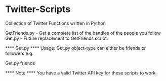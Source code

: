 Twitter-Scripts
===============

Collection of Twitter Functions written in Python

GetFriends.py - Get a complete list of the handles of the people you follow
Get.py - Future replacement to GetFriends script.

**** Get.py ****
Usage: Get.py <object-type>
object-type can either be friends or followers e.g.

Get.py friends

**** Note  ****
You have a valid Twitter API key for these scripts to work.

